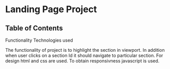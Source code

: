 # Landing Page Project

## Table of Contents

Functionality
Technologies used

The functionality of project is to highlight the section in viewport. In addition when user clicks on a section Id it should navigate to particular section.
For design html and css are used. To obtain responsivness javascript is used.

